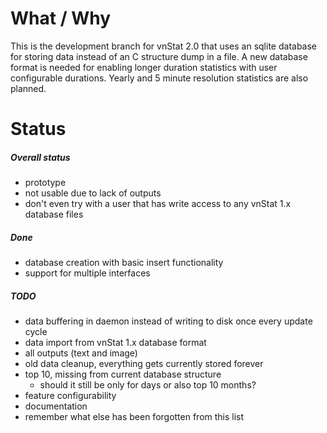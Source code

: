 # What / Why

This is the development branch for vnStat 2.0 that uses an sqlite database
for storing data instead of an C structure dump in a file. A new database
format is needed for enabling longer duration statistics with user
configurable durations. Yearly and 5 minute resolution statistics are
also planned.

# Status

##### Overall status

  * prototype
  * not usable due to lack of outputs
  * don't even try with a user that has write access to any vnStat 1.x database files

##### Done

  * database creation with basic insert functionality
  * support for multiple interfaces

##### TODO

  * data buffering in daemon instead of writing to disk once every update cycle
  * data import from vnStat 1.x database format
  * all outputs (text and image)
  * old data cleanup, everything gets currently stored forever
  * top 10, missing from current database structure
    * should it still be only for days or also top 10 months?
  * feature configurability
  * documentation
  * remember what else has been forgotten from this list

